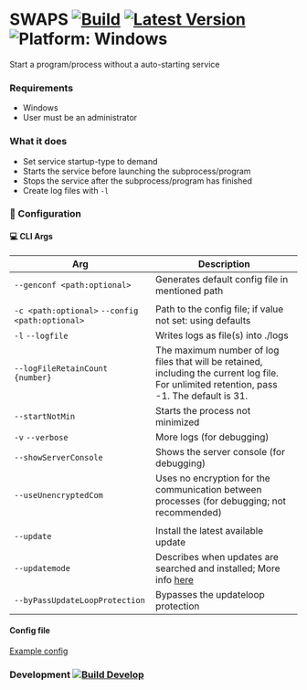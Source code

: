 # SWAPS [![Build](https://img.shields.io/github/workflow/status/litetex/SWAPS/Master%20CI/master)](https://github.com/litetex/SWAPS/actions?query=workflow%3A%22Master+CI%22) [![Latest Version](https://img.shields.io/github/v/release/litetex/SWAPS)](https://github.com/litetex/SWAPS/releases) ![Platform: Windows](https://img.shields.io/badge/windows-supported-5936b0.svg?logo=windows)
Start a program/process without a auto-starting service

### Requirements
* Windows
* User must be an administrator

### What it does
* Set service startup-type to demand
* Starts the service before launching the subprocess/program
* Stops the service after the subprocess/program has finished
* Create log files with ``-l``

### :wrench: Configuration 
#### :computer: CLI Args

| Arg | Description |
| --- | ----------- | 
| ``--genconf <path:optional>`` | Generates default config file in mentioned path  |
| | |
| ``-c <path:optional>`` ``--config <path:optional>`` | Path to the config file; if value not set: using defaults |
| ``-l`` ``--logfile`` | Writes logs as file(s) into ./logs |
| ``--logFileRetainCount {number}`` | The maximum number of log files that will be retained, including the current log file. For unlimited retention, pass -1. The default is 31. |
| ``--startNotMin`` | Starts the process not minimized |
| ``-v`` ``--verbose`` | More logs (for debugging) |
| ``--showServerConsole`` | Shows the server console (for debugging) |
| ``--useUnencryptedCom`` | Uses no encryption for the communication between processes (for debugging; not recommended) |
| | |
| ``--update`` | Install the latest available update |
| ``--updatemode`` | Describes when updates are searched and installed; More info [here](docs/Updates.md) |
| ``--byPassUpdateLoopProtection`` | Bypasses the updateloop protection |

#### Config file
[Example config](example_config.json)

### Development [![Build Develop](https://img.shields.io/github/workflow/status/litetex/SWAPS/Check%20Build/develop?label=build%20develop)](https://github.com/litetex/SWAPS/actions?query=workflow%3A%22Check+Build%22+branch%3Adevelop)
